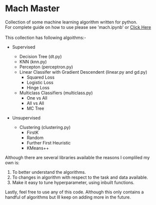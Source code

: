 # Mach Master

Collection of some machine learning algorithm written for python. <br>
For complete guide on how to use please see 'mach.ipynb' or [Click Here](https://github.com/abaleem/mach-master/blob/master/mach.ipynb)
<br>
<br>
This collection has following algoithms:-
* Supervised
   * Decision Tree (dt.py)
   * KNN (knn.py)
   * Percepton (perceptron.py)
   * Linear Classifer with Gradient Descendent (linear.py and gd.py)
        * Squared Loss
        * Logistic Loss
        * Hinge Loss   
   * Multiclass Classifiers (multiclass.py)
        * One vs All
        * All vs All
        * MC Tree

* Unsupervised
   * Clustering (clustering.py)
        * FirstK
        * Random
        * Further First Heuristic
        * KMeans++


Although there are several libraries available the reasons I compliled my own is:

1. To better understand the algorithms.
2. To changes in algorithm with respect to the task and data available.
3. Make it easy to tune hyperparameter, using inbuilt functions.

Lastly, feel free to use any of this code. Although this only contains a handful of algorithms but Ill keep on adding more in the future.
